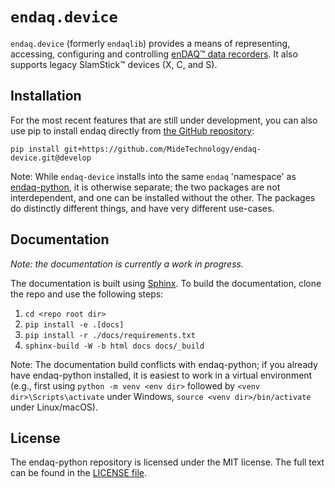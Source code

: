 # `endaq.device`
`endaq.device` (formerly `endaqlib`) provides a means of representing, accessing, configuring
and controlling [enDAQ™ data
recorders](https://endaq.com/collections/endaq-shock-recorders-vibration-data-logger-sensors).
It also supports legacy SlamStick™ devices (X, C, and S).

## Installation

<!--
The `endaq-device` package is [available on
PyPI](https://pypi.org/project/endaq-device/), and can be installed via
`pip`:

    pip install endaq-device
-->
For the most recent features that are still under development, you can
also use <span class="title-ref">pip</span> to install endaq directly
from [the GitHub
repository](https://github.com/MideTechnology/endaq-device/):

    pip install git+https://github.com/MideTechnology/endaq-device.git@develop

Note: While `endaq-device` installs into the same `endaq` 'namespace' as
[endaq-python](https://docs.endaq.com/en/latest/index.html), it is
otherwise separate; the two packages are not interdependent, and one can
be installed without the other. The packages do distinctly different
things, and have very different use-cases.

## Documentation
*Note: the documentation is currently a work in progress.*
<!--
The docs for this package can be found [here](https://docs.endaq.com/en/latest/).
-->

The documentation is built using [Sphinx](https://www.sphinx-doc.org). To build the documentation,
clone the repo and use the following steps:
1. `cd <repo root dir>`
2. `pip install -e .[docs]`
3. `pip install -r ./docs/requirements.txt`   
4. `sphinx-build -W -b html docs docs/_build`

Note: The documentation build conflicts with endaq-python; if you already have
endaq-python installed, it is easiest to work in a virtual environment (e.g., first using
`python -m venv <env dir>` followed by `<venv dir>\Scripts\activate` under Windows,
`source <venv dir>/bin/activate` under Linux/macOS). 

## License

The endaq-python repository is licensed under the MIT license. The full text can be found in the [LICENSE file](https://github.com/MideTechnology/endaq-python/blob/main/LICENSE).
